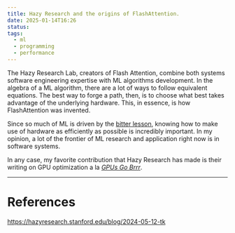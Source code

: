 ```yaml
---
title: Hazy Research and the origins of FlashAttention.
date: 2025-01-14T16:26
status: 
tags:
  - ml
  - programming
  - performance
---
```

The Hazy Research Lab, creators of Flash Attention, combine both systems software engineering expertise with ML algorithms development. In the algebra of a ML algorithm, there are a lot of ways to follow equivalent equations. The best way to forge a path, then, is to choose what best takes advantage of the underlying hardware. This, in essence, is how FlashAttention was invented. 

Since so much of ML is driven by the [bitter lesson](bitter-lesson.md), knowing how to make use of hardware as efficiently as possible is incredibly important. In my opinion, a lot of the frontier of ML research and application right now is in software systems. 

In any case, my favorite contribution that Hazy Research has made is their writing on GPU optimization a la _[GPUs Go Brrr](https://hazyresearch.stanford.edu/blog/2024-05-12-tk)_.

---
# References

https://hazyresearch.stanford.edu/blog/2024-05-12-tk
